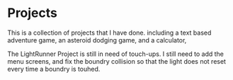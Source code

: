# Projects
This is a collection of projects that I have done. including a text based adventure game, an asteroid dodging game, and a calculator, 


The LightRunner Project is still in need of touch-ups. I still need to add the menu screens, and fix the boundry collision so that the light does not reset every time a boundry is touhed.

